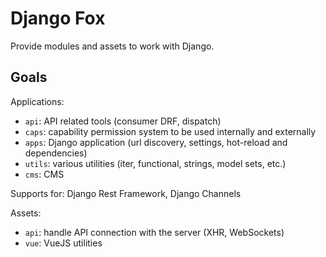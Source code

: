 # Django Fox
Provide modules and assets to work with Django.

## Goals
Applications:
- `api`: API related tools (consumer DRF, dispatch)
- `caps`: capability permission system to be used internally and externally
- `apps`: Django application (url discovery, settings, hot-reload and dependencies)
- `utils`: various utilities (iter, functional, strings, model sets, etc.)
- `cms`: CMS

Supports for: Django Rest Framework, Django Channels

Assets:
- `api`: handle API connection with the server (XHR, WebSockets)
- `vue`: VueJS utilities
